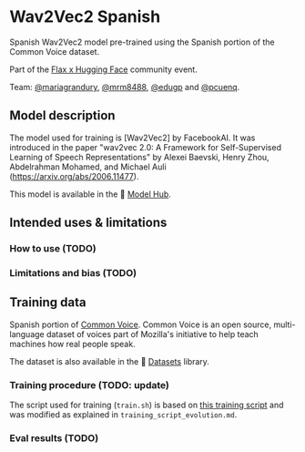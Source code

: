 # Wav2Vec2 Spanish

Spanish Wav2Vec2 model pre-trained using the Spanish portion of the Common Voice dataset.

Part of the [Flax x Hugging Face](https://discss.huggingface.co/t/open-to-the-community-community-week-using-jax-flax-for-nlp-cv/7104) community event.

Team:
[@mariagrandury](https://github.com/mariagrandury),
[@mrm8488](https://github.com/mrm8488),
[@edugp](https://github.com/edugp) and
[@pcuenq](https://github.com/pcuenq).

## Model description

The model used for training is [Wav2Vec2] by FacebookAI. It was introduced in the paper 
"wav2vec 2.0: A Framework for Self-Supervised Learning of Speech Representations" by Alexei Baevski, Henry Zhou, Abdelrahman Mohamed, and Michael Auli (https://arxiv.org/abs/2006.11477).

This model is available in the 🤗 [Model Hub](https://huggingface.co/facebook/wav2vec2-base-960h).

## Intended uses & limitations

### How to use (TODO)

### Limitations and bias (TODO)

## Training data

Spanish portion of [Common Voice](https://commonvoice.mozilla.org/en/datasets). Common Voice is an open source, multi-language dataset of voices part of Mozilla's initiative to help teach machines how real people speak.

The dataset is also available in the 🤗 [Datasets](https://huggingface.co/datasets/common_voice) library.

### Training procedure (TODO: update)

The script used for training (`train.sh`) is based on [this training script](https://github.com/huggingface/transformers/blob/master/examples/research_projects/jax-projects/wav2vec2/run_wav2vec2_pretrain_flax.py) and was modified as explained in `training_script_evolution.md`.

### Eval results (TODO)
